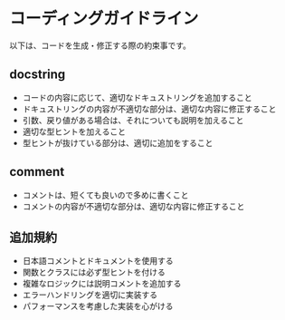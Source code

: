 # コーディングガイドライン

以下は、コードを生成・修正する際の約束事です。

## docstring
- コードの内容に応じて、適切なドキュストリングを追加すること
- ドキュストリングの内容が不適切な部分は、適切な内容に修正すること
- 引数、戻り値がある場合は、それについても説明を加えること
- 適切な型ヒントを加えること
- 型ヒントが抜けている部分は、適切に追加をすること

## comment
- コメントは、短くても良いので多めに書くこと
- コメントの内容が不適切な部分は、適切な内容に修正すること

## 追加規約
- 日本語コメントとドキュメントを使用する
- 関数とクラスには必ず型ヒントを付ける
- 複雑なロジックには説明コメントを追加する
- エラーハンドリングを適切に実装する
- パフォーマンスを考慮した実装を心がける